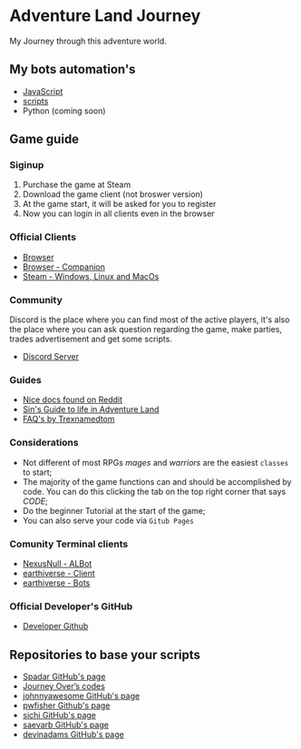 # Adventure Land Journey

My Journey through this adventure world.

## My bots automation's

- [JavaScript](https://github.com/dmenezesgabriel/adventure-land-cli-js)
- [scripts](https://github.com/dmenezesgabriel/adventure-land-journey)
- Python (coming soon)

## Game guide

### Siginup

1. Purchase the game at Steam
2. Download the game client (not broswer version)
3. At the game start, it will be asked for you to register
4. Now you can login in all clients even in the browser

### Official Clients

- [Browser](https://adventure.land/)
- [Browser - Companion](https://adventure.land/comm)
- [Steam - Windows, Linux and MacOs]()

### Community

Discord is the place where you can find most of the active players, it's also the place where you can ask question regarding the game, make parties, trades advertisement and get some scripts.

- [Discord Server](https://discord.gg/5Erz7XA)

### Guides

- [Nice docs found on Reddit](https://docs.google.com/document/d/18xG9NaO1mm7cSx7wMIQEtrkGzFHo6WrEE_TZcbeAFnA/edit)
- [Sin's Guide to life in Adventure Land](https://steamcommunity.com/sharedfiles/filedetails/?id=1636142608)
- [FAQ's by Trexnamedtom](https://steamcommunity.com/sharedfiles/filedetails/?id=1640326394)

### Considerations

- Not different of most RPGs _mages_ and _warriors_ are the easiest `classes` to start;
- The majority of the game functions can and should be accomplished by code. You can do this clicking the tab on the top right corner that says _CODE_;
- Do the beginner Tutorial at the start of the game;
- You can also serve your code via `Gitub Pages`

### Comunity Terminal clients

- [NexusNull - ALBot](https://github.com/NexusNull/ALBot/tree/master/)
- [earthiverse - Client](https://github.com/earthiverse/ALClient/)
- [earthiverse - Bots](https://github.com/earthiverse/adventureland-bots/tree/cli)

### Official Developer's GitHub

- [Developer Github](https://github.com/kaansoral/adventureland)

## Repositories to base your scripts

- [Spadar GitHub's page](https://github.com/Spadar/AdventureLand)
- [Journey Over’s codes](https://github.com/JourneyOver/Adventure_Land_Codes)
- [johnnyawesome GitHub's page](https://github.com/johnnyawesome/Adventure.Land/)
- [pwfisher Github's page](https://github.com/pwfisher/adventureland)
- [sichi GitHub's page](https://github.com/Sichii/AdventureLand-Bot)
- [saevarb GitHub's page](https://github.com/saevarb/adventureland-typescript-starter)
- [devinadams GitHub's page](https://github.com/devinadams/adventureland)
